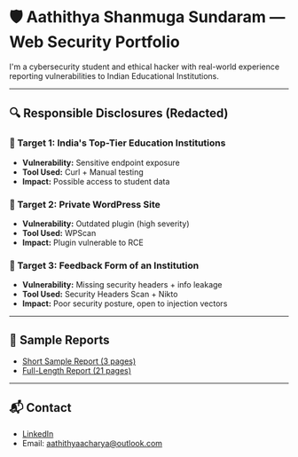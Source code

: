 # 🛡️ Aathithya Shanmuga Sundaram — Web Security Portfolio

I'm a cybersecurity student and ethical hacker with real-world experience reporting vulnerabilities to Indian Educational Institutions.

---

## 🔍 Responsible Disclosures (Redacted)
### 🎯 Target 1: India's Top-Tier Education Institutions
- **Vulnerability:** Sensitive endpoint exposure
- **Tool Used:** Curl + Manual testing
- **Impact:** Possible access to student data

### 🎯 Target 2: Private WordPress Site
- **Vulnerability:** Outdated plugin (high severity)
- **Tool Used:** WPScan
- **Impact:** Plugin vulnerable to RCE

### 🎯 Target 3: Feedback Form of an Institution
- **Vulnerability:** Missing security headers + info leakage
- **Tool Used:** Security Headers Scan + Nikto
- **Impact:** Poor security posture, open to injection vectors

---

## 📄 Sample Reports
- [Short Sample Report (3 pages)](https://github.com/Aathithya-Shanmuga-Sundaram)
- [Full-Length Report (21 pages)](https://github.com/Aathithya-Shanmuga-Sundaram)

---

## 📬 Contact
- [LinkedIn](https://www.linkedin.com/in/aathithya-shanmuga-sundaram/)
- Email: aathithyaacharya@outlook.com
